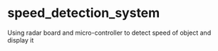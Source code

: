 # speed_detection_system
Using radar board and micro-controller to detect speed of object and display it
